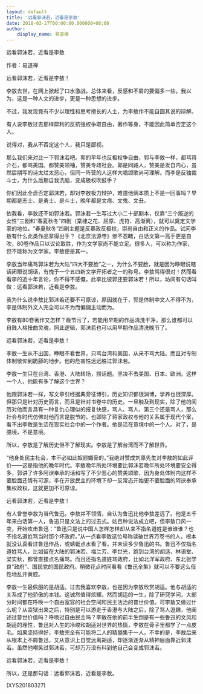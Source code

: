 ```yaml
---
layout: default
title: '远看郭沫若，近看是李敖'
date: 2018-03-27T00:00:00.000000+08:00
author:
    display_name: 易道禅
---
```


远看郭沫若，近看是李敖

作者：易道禅

远看郭沫若，近看是李敖！

李敖去世，在网上掀起了口水激战。总体来看，反感和不屑的要偏多一些。我以为，这是一种人文的进步，更是一种思想的进步。

不过，我发现竟有不少以理性和思考擅长的人士，为李敖作不能自圆其说的辩解。

有人说李敖过去那样犀利的反抗强权争取自由，著作等身，不能因此简单否定这个人。

说得对，我从不否定这个人，我只是鄙视。

那么我们来对比一下郭沫若吧。郭的早年也反极权争自由，郭与李敖一样，都骂蒋介石，都骂美国。都赞美领袖，赞美专政社会。郭是同路人，赞美是发自内心，虽然后期写的诗太烂太恶心，但同一阵营的人这样大唱颂歌尚可理解。而李是反独裁斗士，为什么后期自我洗脑，变成极权吹鼓手？

你们因此全盘否定郭沫若，却对李敖极力辩护，难道他俩本质上不是一回事吗？早期都是志士、是勇士、是斗士，晚年都是文痞、文鬼、文丑。

依我看，李敖还不如郭沫若。郭沫若一生写过大小二十部剧本，仅靠“三个叛逆的女性”三剧和“春夏秋冬”四剧（棠棣之花、屈原、虎符、高渐离），就可以奠定文学家的地位。“春夏秋冬”四剧主题是反暴政反极权，崇尚自由和正义的作品。试问李敖有什么此类作品拿得出手？《北京法源寺》惨不忍睹，白话文第一高手更是自吹，80卷作品只以议论取胜，作为文学家尚不能立足。很多人，可以称为作家，但不能称为文学家。李敖便是其一。

李敖当年痛骂郭沫若为大陆“四大不要脸”之一，为什么不要脸，就是因为睁眼说瞎话闭眼说胡话，有愧于一个五四新文学开拓者之一的称号。李敖骂得很对！然而看看李的近十年言论，你不得不感慨，此李比彼郭还要郭沫若！所以，坊间有句话叫做：远看郭沬若，近看是李敖。

我为什么说李敖比郭沬若还要不可原谅，原因就在于，郭是体制中文人不得不为，李是体制外文人完全可以不为而偏偏主动而为。

李敖有80卷著作又怎样？晚节污了，若能用早期的作品清洗干净，那么谁都可以自贱人格扭曲灵魂，照此逻辑，郭沬若也可以用早期作品清洗晚节了。

远看郭沫若，近看是李敖！

李敖一生从不出国，睁眼不看世界，只骂台湾和美国，从来不骂大陆。而且对专制体制敬仰到跪舔的地步。他的危害性远远胜过郭沬若。

李敖一生只在台湾、香港、大陆转场，捞话题。坚决不去美国、日本、欧洲。这样一个人，他能有多了解这个世界？

他跟郭沫若一样，写文章引经据典旁征博引，历史知识都很渊博，学养也很深厚。但那只是针对历史而言，而且是针对书卷中的历史。一旦触及到现实，除了他的阅历对他而言具有一种复仇心理似的报复快感，骂人、骂人、第三个还是骂人，那么社会与时代仿佛对他而言是脱节的。也即除了蒋家政权与他的关系属于现代个案，看不出李敖是生活在现实社会中的一个作者。他是活在意境中的一个人。对了，是臆境，不是意境。

所以，李敖是了解历史但不了解现实。李敖是了解台湾而不了解世界。

“他身处民主社会，本不必如此奴颜媚骨的。”我绝对赞成刘原先生对李敖的如此评价——这是指他的晚年时代。李敖晚年所处环境要比郭沬若晚年所处环境要安全得多，郭讲了许多阿谀奉承的话和写了不少恶心的赞美颂歌，因为身处体制内这样不要脸面还情有可源，李在开放民主的环境下却一反常态开始更不要脸面的阿谀奉承集权政权，这就更加不可原谅。

远看郭沫若，近看是李敖！

有人曾誉李敖为当代鲁迅。李敖并不领情，自认为鲁迅比他李敖差远了。他是五千年来白话第一人，鲁迅只是文法上的过去式。姑且种说法成立吧，但李敖口风一变，开始攻击鲁迅：“鲁迅只是说中国人怎样怎样却从来不指名道姓是谁谁谁？也不指名道姓骂当时那个坏政府。”从一点看李敖这位号称读破世界万卷书的人，根本就没认真看过鲁迅作品，或蜻蜓点水看了看，并未读多少鲁迅的书。鲁迅不仅指名道姓骂人，比如留在大陆的郭沫若、梅兰芳、李世光，跑到台湾的胡适、林语堂、梁实秋，都曾直接点名痛骂。而且还指名道姓骂政府，比如北洋军政府、东北张学良“政府”、国民党的国民政府。稍微花点时间看看《鲁迅全集》就可以不要这么任性地乱开黄腔。

李敖一生最佩服的是胡适。过去我喜欢李敖，也是因为李敖欣赏胡适。他与胡适的关系成了他骄傲的本钱。这诚然值得炫耀。然而胡适的一生，除了研究学问，大部分时间都在呼唤一个自由宽容的社会空间和民主法治的普世价值。可李敖又做过什么呢？从监狱出来之后，特别是可以游走于香港与大陆之后，除了骂人逗趣，他阐述过普世价值吗？呼唤过自由民主吗？李敖在他的前半生倒是有一些鲁迅的文风和胡适的理性，鲁迅对人生的冷峻和胡适对世界的热情，李敖在骨子里都学了一点皮毛。如果坚持得好，李敖完全有可能将二人的精髓集于一人。不幸的是，李敖后来从根本上不屑鲁迅，又从意识上自觉远离胡适，却逐渐逐渐从精神层面靠近郭沫若。虽然他嘲笑过郭沫若，可却万万没有料到他自己会变成郭沫若。

远看郭沫若，近看是李敖！

所以，还是那句话：远看郭沫若，近看是李敖。

(XYS20180327)

